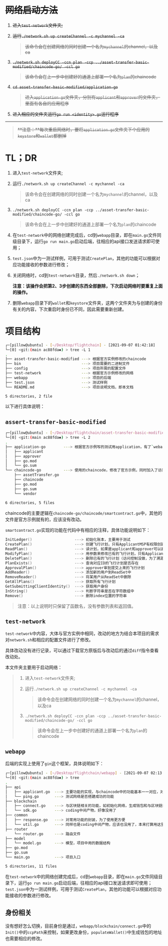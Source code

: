 # ~~网络启动方法~~
1. ~~进入`test-network`文件夹;~~  
2. ~~运行`./network.sh up createChannel -c mychannel -ca`~~  
   
    > ~~该命令会在创建网络的同时创建一个名为`mychannel`的channel，以及ca~~  
3. ~~`./network.sh deployCC -ccn plan -ccp ../asset-transfer-basic-modified/chaincode-go/ -ccl go`~~  
   
    > ~~该命令会在上一步中创建好的通道上部署一个名为`plan`的chaincode~~  
4. ~~`cd asset-transfer-basic-modified/application-go`~~  
   
    > ~~进入`application-go`文件夹，分别有`applicant`和`approver`的文件夹，里面有各自的应用程序~~
5. ~~进入相应的文件夹运行`go run <identity>.go`运行程序~~  
***
> ~~**注意：**每次重启网络时，要将`application-go`文件夹下个应用的`keystore`和`wallet`都删掉~~

# TL；DR

1. 进入`test-network`文件夹;  

2. 运行`./network.sh up createChannel -c mychannel -ca`  

   > 该命令会在创建网络的同时创建一个名为`mychannel`的channel，以及ca  

3. `./network.sh deployCC -ccn plan -ccp ../asset-transfer-basic-modified/chaincode-go/ -ccl go`  

   > 该命令会在上一步中创建好的通道上部署一个名为`plan`的chaincode  

4. 在`test-network`中的网络创建完成后，cd到`webapp`目录，即在`main.go`文件同级目录下，运行`go run main.go`启动后端，往相应的api接口发送请求即可使用；

5. `test.json`中为一测试样例，可用于测试`CreatePlan`，其他的功能可以根据对应功能接收的参数进行修改；

6. 关闭网络时，cd到`test-network`目录，然后`./network.sh down`；

   **注意：该操作会把第2、3步创建的东西全部删除，下次启动网络时要重复上面的操作。**

7. 删除`webapp`目录下的`wallet`和`keystore`文件夹，这两个文件夹为与创建的身份有关的内容，下次重启时身份已不同，因此需要重新创建。

# 项目结构

```bash
┌─[pillow@ubuntu] - [~/Desktop/flightchain] - [2021-09-07 01:42:18]
└─[0] <git:(main ac88fda✱) > tree -L 1
.
├── asset-transfer-basic-modified ---> 根据官方实例修改的chaincode 
├── bin                           ---> 项目需要的二进制文件
├── config                        ---> 项目所需的配置文件
├── test-network                  ---> 根据官方示例修改的网络
├── webapp                        ---> 项目的后端
├── test.json                     ---> 测试样例
└── README.md                     ---> 项目说明文档，即本文档

5 directories, 2 file
```

以下进行具体说明：

## `assert-transfer-basic-modified`

```bash
┌─[pillow@ubuntu] - [~/Desktop/flightchain/asset-transfer-basic-modified] - [2021-09-07 01:48:43]
└─[0] <git:(main ac88fda✱) > tree -L 2
.
├── application-go        ---> 根据官方示例写的测试用application，有了`webapp`后可以说没用了
│   ├── applicant
│   ├── approver
│   ├── go.mod
│   └── go.sum
└── chaincode-go          ---> 使用的chaincode，修改了官方示例，同时加入了访问控制
    ├── assetTransfer.go
    ├── chaincode
    ├── go.mod
    ├── go.sum
    └── vendor
    
6 directories, 5 files
```

chaincode的主要逻辑在`chaincode-go/chaincode/smartcontract.go`中，其他的文件是官方示例就有的，应该没有改动。

`smartcontract.go`实现的功能在代码中有相应的注释，具体功能说明如下：

```go
InitLedger()                   ---> 初始化账本，主要用于测试
CreatePlan()                   ---> 创建飞行计划，只有ApplicantMSP有权限创建飞行计划
ReadPlan()                     ---> 读计划，如果是applicant和approver可以直接读取，如果是user，则判断是否在ReadSet中
ModifyPlan()                   ---> 用参数来修改已有的飞行计划，只有ApplicantMSP有权限修改飞行计划，且是能修改自己提交的飞行计划
DeletePlan()                   ---> 删除已有的飞行计划（访问控制没做，为了溯源可能不需要这个功能）
PlanExists()                   ---> 查询对应ID的飞行计划是否存在
ApprovalPlan()                 ---> approver审批提交上来的飞行计划
AddReader()                    ---> 添加新的用户到ReadSet中
RemoveReader()                 ---> 将某用户从ReadSet中删除
GetAllPlans()                  ---> 获取所有飞行计划
GetSubmittingClientIdentity()  ---> 获取用户身份
InString()                     ---> 判断字符串是否在字符数组中
Remove()                       ---> 删除index位置的字符串
```

> 注意：以上说明时只保留了函数名，没有参数列表和返回值。

## `test-network`

`test-network`中内容，大体与官方实例中相同，改动的地方为结合本项目的需求对`network.sh`和相应的配置文件进行了修改。

具体改动没有进行记录，可以通过下载官方原版后与改动后的通过`diff`指令查看改动处。

本文件夹主要用于启动网络：

> 1. 进入`test-network`文件夹;  
>
> 2. 运行`./network.sh up createChannel -c mychannel -ca`  
>
>    > 该命令会在创建网络的同时创建一个名为`mychannel`的channel，以及ca  
>
> 3. `./network.sh deployCC -ccn plan -ccp ../asset-transfer-basic-modified/chaincode-go/ -ccl go`  
>
>    > 该命令会在上一步中创建好的通道上部署一个名为`plan`的chaincode  

## `webapp`

后端的实现上使用了`gin`这个框架，具体说明如下：

```bash
┌─[pillow@ubuntu] - [~/Desktop/flightchain/webapp] - [2021-09-07 02:13:13]
└─[0] <git:(main ac88fda✱) > tree
.
├── api
│   ├── applicant.go  ---> 主要功能的实现，与chaincode中的功能基本一一对应，对chaincode中的功能进行封装以方便使用
│   └── ping.go       ---> 测试网络是否搭建成功的功能
├── blockchain
│   ├── connect.go    ---> 与区块链相关的功能，如初始化网络，生成钱包和与区块链网络进行交互
│   └── sdk.go        ---> coding中间产物，好像没用了
├── common
│   ├── response.go   ---> 对常用功能的封装，为了使用更方便
│   └── util.go       ---> 同样也是coding中间产物，应该也没用了，本来打算用这里的代码解决的问题用别的方式解决了
├── router
    └── router.go     ---> 路由文件
├── model
│   └── model.go      ---> 模型，项目中用的数据结构
├── go.mod
├── go.sum
└── main.go           ---> 项目入口

5 directories, 11 files
```

在`test-network`中的网络创建完成后，cd到`webapp`目录，即在`main.go`文件同级目录下，运行`go run main.go`启动后端，往相应的api接口发送请求即可使用；`test.json`中为一测试样例，可用于测试`CreatePlan`，其他的功能可以根据对应功能接收的参数进行修改。

## 身份相关

没有想好怎么切换，目前身份是通过，`webapp/blockchain/connect.go`中的`Init()`中的`ccpPath`来控制，如果更改身份，`populateWallet()`中生成钱包的地址也需要相应的修改。
